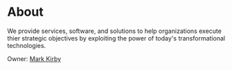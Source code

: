 # About

We provide services, software, and solutions to help organizations execute thier strategic objectives by exploiting the power of today's transformational technologies.


Owner: [Mark Kirby](https://www.kirbymark.dev/about)
